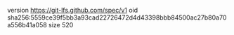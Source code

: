 version https://git-lfs.github.com/spec/v1
oid sha256:5559ce39f5bb3a93cad22726472d4d43398bbb84500ac27b80a70a556b41a058
size 520
